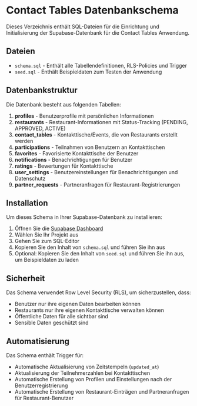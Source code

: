 # Contact Tables Datenbankschema

Dieses Verzeichnis enthält SQL-Dateien für die Einrichtung und Initialisierung der Supabase-Datenbank für die Contact Tables Anwendung.

## Dateien

- `schema.sql` - Enthält alle Tabellendefinitionen, RLS-Policies und Trigger
- `seed.sql` - Enthält Beispieldaten zum Testen der Anwendung

## Datenbankstruktur

Die Datenbank besteht aus folgenden Tabellen:

1. **profiles** - Benutzerprofile mit persönlichen Informationen
2. **restaurants** - Restaurant-Informationen mit Status-Tracking (PENDING, APPROVED, ACTIVE)
3. **contact_tables** - Kontakttische/Events, die von Restaurants erstellt werden
4. **participations** - Teilnahmen von Benutzern an Kontakttischen
5. **favorites** - Favorisierte Kontakttische der Benutzer
6. **notifications** - Benachrichtigungen für Benutzer
7. **ratings** - Bewertungen für Kontakttische
8. **user_settings** - Benutzereinstellungen für Benachrichtigungen und Datenschutz
9. **partner_requests** - Partneranfragen für Restaurant-Registrierungen

## Installation

Um dieses Schema in Ihrer Supabase-Datenbank zu installieren:

1. Öffnen Sie die [Supabase Dashboard](https://app.supabase.io)
2. Wählen Sie Ihr Projekt aus
3. Gehen Sie zum SQL-Editor
4. Kopieren Sie den Inhalt von `schema.sql` und führen Sie ihn aus
5. Optional: Kopieren Sie den Inhalt von `seed.sql` und führen Sie ihn aus, um Beispieldaten zu laden

## Sicherheit

Das Schema verwendet Row Level Security (RLS), um sicherzustellen, dass:

- Benutzer nur ihre eigenen Daten bearbeiten können
- Restaurants nur ihre eigenen Kontakttische verwalten können
- Öffentliche Daten für alle sichtbar sind
- Sensible Daten geschützt sind

## Automatisierung

Das Schema enthält Trigger für:

- Automatische Aktualisierung von Zeitstempeln (`updated_at`)
- Aktualisierung der Teilnehmerzahlen bei Kontakttischen
- Automatische Erstellung von Profilen und Einstellungen nach der Benutzerregistrierung
- Automatische Erstellung von Restaurant-Einträgen und Partneranfragen für Restaurant-Benutzer
